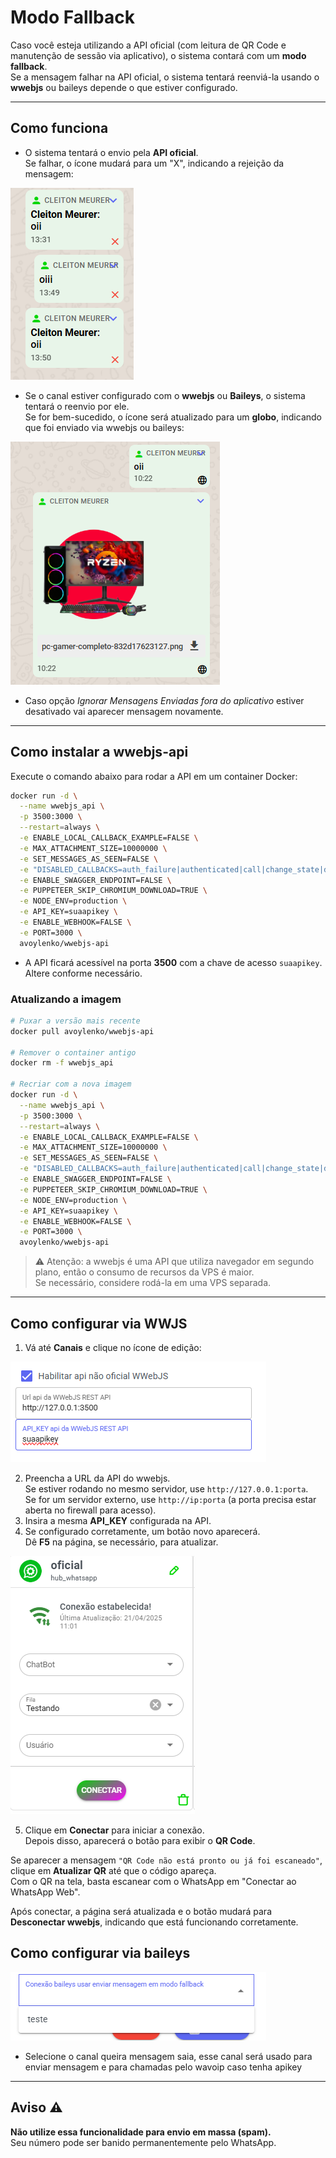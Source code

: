 # Modo Fallback

Caso você esteja utilizando a API oficial (com leitura de QR Code e manutenção de sessão via aplicativo), o sistema contará com um **modo fallback**.\
Se a mensagem falhar na API oficial, o sistema tentará reenviá-la usando o **wwebjs** ou baileys depende o que estiver configurado.

***

## Como funciona

* O sistema tentará o envio pela **API oficial**.\
  Se falhar, o ícone mudará para um "X", indicando a rejeição da mensagem:

![Mensagem rejeitada](<../../docs/API OFICIAL/fallback/mensagemrejeitada.png>)

* Se o canal estiver configurado com o **wwebjs** ou **Baileys**, o sistema tentará o reenvio por ele.\
  Se for bem-sucedido, o ícone será atualizado para um **globo**, indicando que foi enviado via wwebjs ou baileys:

![Enviado via wwebjs](<../../docs/API OFICIAL/fallback/wwjs.png>)

* Caso opção _Ignorar Mensagens Enviadas fora do aplicativo_ estiver desativado vai aparecer mensagem novamente.

***

## Como instalar a wwebjs-api

Execute o comando abaixo para rodar a API em um container Docker:

```bash
docker run -d \
  --name wwebjs_api \
  -p 3500:3000 \
  --restart=always \
  -e ENABLE_LOCAL_CALLBACK_EXAMPLE=FALSE \
  -e MAX_ATTACHMENT_SIZE=10000000 \
  -e SET_MESSAGES_AS_SEEN=FALSE \
  -e "DISABLED_CALLBACKS=auth_failure|authenticated|call|change_state|disconnected|group_join|group_leave|group_update|loading_screen|media_uploaded|message|message_ack|message_create|message_reaction|message_revoke_everyone|qr|ready|contact_changed" \
  -e ENABLE_SWAGGER_ENDPOINT=FALSE \
  -e PUPPETEER_SKIP_CHROMIUM_DOWNLOAD=TRUE \
  -e NODE_ENV=production \
  -e API_KEY=suaapikey \
  -e ENABLE_WEBHOOK=FALSE \
  -e PORT=3000 \
  avoylenko/wwebjs-api
```

* A API ficará acessível na porta **3500** com a chave de acesso `suaapikey`.\
  Altere conforme necessário.

### Atualizando a imagem

```bash
# Puxar a versão mais recente
docker pull avoylenko/wwebjs-api

# Remover o container antigo
docker rm -f wwebjs_api

# Recriar com a nova imagem
docker run -d \
  --name wwebjs_api \
  -p 3500:3000 \
  --restart=always \
  -e ENABLE_LOCAL_CALLBACK_EXAMPLE=FALSE \
  -e MAX_ATTACHMENT_SIZE=10000000 \
  -e SET_MESSAGES_AS_SEEN=FALSE \
  -e "DISABLED_CALLBACKS=auth_failure|authenticated|call|change_state|disconnected|group_join|group_leave|group_update|loading_screen|media_uploaded|message|message_ack|message_create|message_reaction|message_revoke_everyone|qr|ready|contact_changed" \
  -e ENABLE_SWAGGER_ENDPOINT=FALSE \
  -e PUPPETEER_SKIP_CHROMIUM_DOWNLOAD=TRUE \
  -e NODE_ENV=production \
  -e API_KEY=suaapikey \
  -e ENABLE_WEBHOOK=FALSE \
  -e PORT=3000 \
  avoylenko/wwebjs-api
```

> ⚠️ Atenção: a wwebjs é uma API que utiliza navegador em segundo plano, então o consumo de recursos da VPS é maior.\
> Se necessário, considere rodá-la em uma VPS separada.

***

## Como configurar via WWJS

1. Vá até **Canais** e clique no ícone de edição:

![Edição de canal](<../../docs/API OFICIAL/fallback/canalconfig.png>)

2. Preencha a URL da API do wwebjs.\
   Se estiver rodando no mesmo servidor, use `http://127.0.0.1:porta`.\
   Se for um servidor externo, use `http://ip:porta` (a porta precisa estar aberta no firewall para acesso).
3. Insira a mesma **API\_KEY** configurada na API.
4. Se configurado corretamente, um botão novo aparecerá.\
   Dê **F5** na página, se necessário, para atualizar.

![Botão aparecerá](<../../docs/API OFICIAL/fallback/canal.png>)

5. Clique em **Conectar** para iniciar a conexão.\
   Depois disso, aparecerá o botão para exibir o **QR Code**.

Se aparecer a mensagem `"QR Code não está pronto ou já foi escaneado"`, clique em **Atualizar QR** até que o código apareça.\
Com o QR na tela, basta escanear com o WhatsApp em "Conectar ao WhatsApp Web".

Após conectar, a página será atualizada e o botão mudará para **Desconectar wwebjs**, indicando que está funcionando corretamente.

## Como configurar via baileys

![baileys](<../../docs/API OFICIAL/fallback/baileys.png>)

* Selecione o canal queira mensagem saia, esse canal será usado para enviar mensagem e para chamadas pelo wavoip caso tenha apikey

***

## Aviso ⚠️

**Não utilize essa funcionalidade para envio em massa (spam).**\
Seu número pode ser banido permanentemente pelo WhatsApp.
